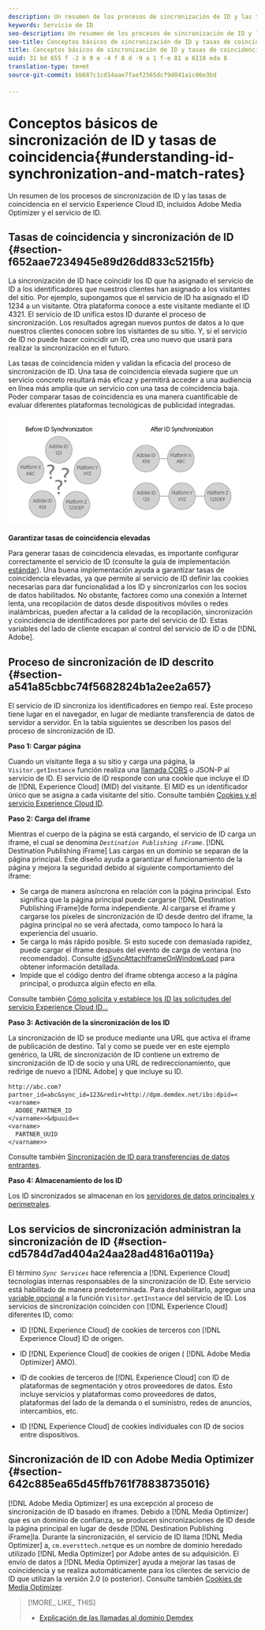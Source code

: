 ```yaml
---
description: Un resumen de los procesos de sincronización de ID y las tasas de coincidencia en el servicio Experience Cloud ID, incluidos Adobe Media Optimizer y el servicio de ID.
keywords: Servicio de ID
seo-description: Un resumen de los procesos de sincronización de ID y las tasas de coincidencia en el servicio Experience Cloud ID, incluidos Adobe Media Optimizer y el servicio de ID.
seo-title: Conceptos básicos de sincronización de ID y tasas de coincidencia
title: Conceptos básicos de sincronización de ID y tasas de coincidencia
uuid: 31 bd 655 f -2 b 9 e -4 f 8 d -9 a 1 f-e 81 a 6110 eda 8
translation-type: tm+mt
source-git-commit: bb687c1cd14aae7faef2565dcf9d041a1c06e3bd

---
```



# Conceptos básicos de sincronización de ID y tasas de coincidencia{#understanding-id-synchronization-and-match-rates}

Un resumen de los procesos de sincronización de ID y las tasas de coincidencia en el servicio Experience Cloud ID, incluidos Adobe Media Optimizer y el servicio de ID.

## Tasas de coincidencia y sincronización de ID {#section-f652aae7234945e89d26dd833c5215fb}

La sincronización de ID hace coincidir los ID que ha asignado el servicio de ID a los identificadores que nuestros clientes han asignado a los visitantes del sitio. Por ejemplo, supongamos que el servicio de ID ha asignado el ID 1234 a un visitante. Otra plataforma conoce a este visitante mediante el ID 4321. El servicio de ID unifica estos ID durante el proceso de sincronización. Los resultados agregan nuevos puntos de datos a lo que nuestros clientes conocen sobre los visitantes de su sitio. Y, si el servicio de ID no puede hacer coincidir un ID, crea uno nuevo que usará para realizar la sincronización en el futuro.

Las tasas de coincidencia miden y validan la eficacia del proceso de sincronización de ID. Una tasa de coincidencia elevada sugiere que un servicio concreto resultará más eficaz y permitirá acceder a una audiencia en línea más amplia que un servicio con una tasa de coincidencia baja. Poder comparar tasas de coincidencia es una manera cuantificable de evaluar diferentes plataformas tecnológicas de publicidad integradas.

![](assets/idsync2.png)

**Garantizar tasas de coincidencia elevadas**

Para generar tasas de coincidencia elevadas, es importante configurar correctamente el servicio de ID (consulte la guía de implementación [estándar](../mcvid-implementation-guides/mcvid-standard.md#concept-89cd0199a9634fc48644f2d61e3d2445)). Una buena implementación ayuda a garantizar tasas de coincidencia elevadas, ya que permite al servicio de ID definir las cookies necesarias para dar funcionalidad a los ID y sincronizarlos con los socios de datos habilitados. No obstante, factores como una conexión a Internet lenta, una recopilación de datos desde dispositivos móviles o redes inalámbricas, pueden afectar a la calidad de la recopilación, sincronización y coincidencia de identificadores por parte del servicio de ID. Estas variables del lado de cliente escapan al control del servicio de ID o de [!DNL Adobe].

## Proceso de sincronización de ID descrito {#section-a541a85cbbc74f5682824b1a2ee2a657}

El servicio de ID sincroniza los identificadores en tiempo real. Este proceso tiene lugar en el navegador, en lugar de mediante transferencia de datos de servidor a servidor. En la tabla siguientes se describen los pasos del proceso de sincronización de ID.

**Paso 1: Cargar página**

Cuando un visitante llega a su sitio y carga una página, la `Visitor.getInstance` función realiza una [llamada CORS](../mcvid-reference/mcvid-cors.md#concept-6c280446990d46d88ba9da15d2dcc758) o JSON-P al servicio de ID. El servicio de ID responde con una cookie que incluye el ID de [!DNL Experience Cloud] (MID) del visitante. El MID es un identificador único que se asigna a cada visitante del sitio. Consulte también [Cookies y el servicio Experience Cloud ID](../mcvid-introduction/mcvid-cookies.md).

**Paso 2: Carga del iframe**

Mientras el cuerpo de la página se está cargando, el servicio de ID carga un iframe, el cual se denomina *`Destination Publishing iFrame`*. [!DNL Destination Publishing iFrame] Las cargas en un dominio se separan de la página principal. Este diseño ayuda a garantizar el funcionamiento de la página y mejora la seguridad debido al siguiente comportamiento del iframe:

* Se carga de manera asíncrona en relación con la página principal. Esto significa que la página principal puede cargarse [!DNL Destination Publishing iFrame]de forma independiente. Al cargarse el iframe y cargarse los píxeles de sincronización de ID desde dentro del iframe, la página principal no se verá afectada, como tampoco lo hará la experiencia del usuario.
* Se carga lo más rápido posible. Si esto sucede con demasiada rapidez, puede cargar el iframe después del evento de carga de ventana (no recomendado). Consulte [idSyncAttachIframeOnWindowLoad](../mcvid-library/mcvid-function-vars/mcvid-idsyncattachiframeonwindowload.md#reference-b86b7112e0814a4c82c4e24c158508f4) para obtener información detallada.
* Impide que el código dentro del iframe obtenga acceso a la página principal, o produzca algún efecto en ella.

Consulte también [Cómo solicita y establece los ID las solicitudes del servicio Experience Cloud ID…](../mcvid-introduction/mcvid-id-request.md#concept-2caacebb1d244402816760e9b8bcef6a)

**Paso 3: Activación de la sincronización de los ID**

La sincronización de ID se produce mediante una URL que activa el iframe de publicación de destino. Tal y como se puede ver en este ejemplo genérico, la URL de sincronización de ID contiene un extremo de sincronización de ID de socio y una URL de redireccionamiento, que redirige de nuevo a [!DNL Adobe] y que incluye su ID.

```
http://abc.com?partner_id=abc&sync_id=123&redir=http://dpm.demdex.net/ibs:dpid=<
<varname>
  ADOBE_PARTNER_ID
</varname>>&dpuuid=<
<varname>
  PARTNER_UUID
</varname>>
```

Consulte también [Sincronización de ID para transferencias de datos entrantes](https://marketing.adobe.com/resources/help/en_US/aam/c_id_sync_in.html).

**Paso 4: Almacenamiento de los ID**

Los ID sincronizados se almacenan en los [servidores de datos principales y perimetrales](https://marketing.adobe.com/resources/help/en_US/aam/c_compedge.html).

## Los servicios de sincronización administran la sincronización de ID {#section-cd5784d7ad404a24aa28ad4816a0119a}

El término *`Sync Services`* hace referencia a [!DNL Experience Cloud] tecnologías internas responsables de la sincronización de ID. Este servicio está habilitado de manera predeterminada. Para deshabilitarlo, agregue una [variable opcional](../mcvid-library/mcvid-function-vars/mcvid-disableidsync.md#reference-589d6b489ac64eddb5a7ff758945e414) a la función `Visitor.getInstance` del servicio de ID. Los servicios de sincronización coinciden con [!DNL Experience Cloud] diferentes ID, como:

* ID [!DNL Experience Cloud] de cookies de terceros con [!DNL Experience Cloud] ID de origen.

* ID [!DNL Experience Cloud] de cookies de origen ( [!DNL Adobe Media Optimizer] AMO).

* ID de cookies de terceros de [!DNL Experience Cloud] con ID de plataformas de segmentación y otros proveedores de datos. Esto incluye servicios y plataformas como proveedores de datos, plataformas del lado de la demanda o el suministro, redes de anuncios, intercambios, etc.
* ID [!DNL Experience Cloud] de cookies individuales con ID de socios entre dispositivos.

## Sincronización de ID con Adobe Media Optimizer {#section-642c885ea65d45ffb761f78838735016}

[!DNL Adobe Media Optimizer] es una excepción al proceso de sincronización de ID basado en iframes. Debido a [!DNL Media Optimizer] que es un dominio de confianza, se producen sincronizaciones de ID desde la página principal en lugar de desde [!DNL Destination Publishing iFrame]la. Durante la sincronización, el servicio de ID llama [!DNL Media Optimizer] a, `cm.eversttech.net`que es un nombre de dominio heredado utilizado [!DNL Media Optimizer] por Adobe antes de su adquisición. El envío de datos a [!DNL Media Optimizer] ayuda a mejorar las tasas de coincidencia y se realiza automáticamente para los clientes de servicio de ID que utilizan la versión 2.0 (o posterior). Consulte también [Cookies de Media Optimizer](https://marketing.adobe.com/resources/help/en_US/whitepapers/cookies/cookies_media_optimizer.html).

>[!MORE_ LIKE_ THIS]
>
>* [Explicación de las llamadas al dominio Demdex](https://marketing.adobe.com/resources/help/en_US/aam/demdex-calls.html)

